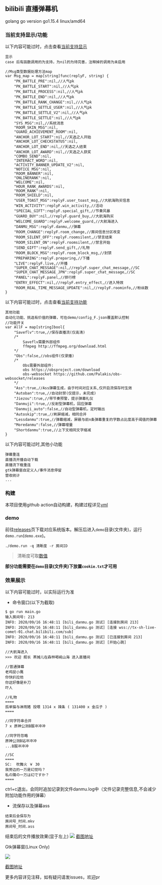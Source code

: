 ## bilibili 直播弹幕机
golang go version go1.15.4 linux/amd64
### 当前支持显示/功能
以下内容可能过时，点击查看[当前支持显示](https://github.com/qydysky/bili_danmu/blob/master/Reply/Msg.go#L13)
```
显示
case 后有函数调用的为支持，为nil的为待完善，注释掉的调用为未启用

//Msg类型数据处理方法map
var Msg_map = map[string]func(replyF, string) {
	"PK_BATTLE_PRE":nil,//人气pk
	"PK_BATTLE_START":nil,//人气pk
	"PK_BATTLE_PROCESS":nil,//人气pk
	"PK_BATTLE_END":nil,//人气pk
	"PK_BATTLE_RANK_CHANGE":nil,//人气pk
	"PK_BATTLE_SETTLE_USER":nil,//人气pk
	"PK_BATTLE_SETTLE_V2":nil,//人气pk
	"PK_BATTLE_SETTLE":nil,//人气pk
	"SYS_MSG":nil,//系统消息
	"ROOM_SKIN_MSG":nil,
	"GUARD_ACHIEVEMENT_ROOM":nil,
	"ANCHOR_LOT_START":nil,//天选之人开始
	"ANCHOR_LOT_CHECKSTATUS":nil,
	"ANCHOR_LOT_END":nil,//天选之人结束
	"ANCHOR_LOT_AWARD":nil,//天选之人获奖
	"COMBO_SEND":nil,
	"INTERACT_WORD":nil,
	"ACTIVITY_BANNER_UPDATE_V2":nil,
	"NOTICE_MSG":nil,
	"ROOM_BANNER":nil,
	"ONLINERANK":nil,
	"WELCOME":nil,
	"HOUR_RANK_AWARDS":nil,
	"ROOM_RANK":nil,
	"ROOM_SHIELD":nil,
	"USER_TOAST_MSG":replyF.user_toast_msg,//大航海购买信息
	"WIN_ACTIVITY":replyF.win_activity,//活动
	"SPECIAL_GIFT":replyF.special_gift,//节奏风暴
	"GUARD_BUY":nil,//replyF.guard_buy,//大航海购买
	"WELCOME_GUARD":replyF.welcome_guard,//大航海进入
	"DANMU_MSG":replyF.danmu,//弹幕
	"ROOM_CHANGE":replyF.room_change,//房间信息分区改变
	"ROOM_SILENT_OFF":replyF.roomsilent,//禁言结束
	"ROOM_SILENT_ON":replyF.roomsilent,//禁言开始
	"SEND_GIFT":replyF.send_gift,//礼物
	"ROOM_BLOCK_MSG":replyF.room_block_msg,//封禁
	"PREPARING":replyF.preparing,//下播
	"LIVE":replyF.live,//开播
	"SUPER_CHAT_MESSAGE":nil,//replyF.super_chat_message,//SC
	"SUPER_CHAT_MESSAGE_JPN":replyF.super_chat_message,//SC
	"PANEL":replyF.panel,//排行榜
	"ENTRY_EFFECT":nil,//replyF.entry_effect,//进入特效
	"ROOM_REAL_TIME_MESSAGE_UPDATE":nil,//replyF.roominfo,//粉丝数
}
```
以下内容可能过时，点击查看[当前支持功能](https://github.com/qydysky/bili_danmu/blob/master/Reply/F.go#L16)
```
其他功能
自动化功能、挑选有价值的弹幕，可在demo/config_F.json覆盖默认控制
//功能开关
var AllF = map[string]bool{
	"Saveflv":true,//保存直播流(仅高清)
	/*
		Saveflv需要外部组件
		ffmpeg http://ffmpeg.org/download.html
	*/
	"Obs":false,//obs组件(仅录播)
	/*
		Obs需要外部组件:
		obs https://obsproject.com/download
		obs-websocket https://github.com/Palakis/obs-websocket/releases
	*/
	"Ass":true,//Ass弹幕生成，由于时间对应关系,仅开启流保存时生效
	"Autoban":true,//自动封禁(仅提示，未完成)
	"Jiezou":true,//带节奏预警，提示弹幕礼仪
	"Danmuji":true,//反射型弹幕机，回应弹幕
	"Danmuji_auto":false,//自动型弹幕机，定时输出
	"Autoskip":true,//刷屏缩减，相同合并
	"Lessdanmu":true,//弹幕缩减，屏蔽与前n条弹幕重复的字数占比度高于阈值的弹幕
	"Moredanmu":false,//弹幕增量
	"Shortdanmu":true,//上下文相同文字缩减
}
```
以下内容可能过时,其他小功能
```
弹幕重连
直播流开播自动下载
直播流下载重连
gtk弹幕窗自定义人/事件消息停留
营收统计
...
```
### 构建
本项目使用github action自动构建，构建过程详见[yml](https://github.com/qydysky/bili_danmu/blob/master/.github/workflows/go.yml)

### demo 
前往[releases](https://github.com/qydysky/bili_danmu/releases)页下载对应系统版本。解压后进入`demo`目录(文件夹)，运行`demo.run`(`demo.exe`)。
```
./demo.run -q 清晰度 -r 房间ID
```

> 清晰度可取[数值](https://github.com/qydysky/bili_danmu/blob/028d6d8ed47df4631aca7df93871a4795bedda76/CV/Var.go#L19)




**部分功能需要在`demo`目录(文件夹)下放置`cookie.txt`才可用**

### 效果展示
以下内容可能过时，以实际运行为准
- 命令窗口(以下为截取)
```
$ go run main.go 
输入房间号: 213
INFO: 2020/09/16 16:48:11 [bili_danmu.go 测试] [连接到房间 213]
INFO: 2020/09/16 16:48:11 [bili_danmu.go 测试] [连接 wss://tx-sh-live-comet-01.chat.bilibili.com/sub]
INFO: 2020/09/16 16:48:11 [bili_danmu.go 测试] [已连接到房间 213]
INFO: 2020/09/16 16:48:11 [bili_danmu.go 测试] [开始心跳]
```
```
//大航海进入
>>> 欢迎 舰长 茶摊儿在森林喝碗山海 进入直播间
```
```
//普通弹幕
老鸡捉小鹰
你快扒拉他
你这好像是补刀
吓人
```
```
//礼物
====
孤单猫与淋雨猪 投喂 1314 x 辣条 ( 131400 x 金瓜子 )
====
```
```
//同字符串合并
7 x 原神公测B服冲冲冲
```
```
//同字符忽略
原神公测B站冲冲冲
...B服冲冲冲
```
```
//SC
====
SC:  吹舞火 ￥ 30
我旁边的一万是幻觉吗？
私の隣の一万は幻ですか？
====
```
ctrl+c退出，会同时追加记录到文件danmu.log中（文件记录完整信息,不会减少附加功能作用的弹幕）
- 流保存以及弹幕ass
```
结束后会保存为
房间号_时间.mkv
房间号_时间.ass
```
结束后的文件播放效果(显于左上)
![](_Screenshot/Screenshot_20200926_173834.png)
[截图地址](//zdir.ntsdtt.bid/ALL/Admin/Remote/%E5%9B%BE%E7%89%87/Screenshot_20200926_173834.png)

Gtk弹幕窗(Linux Only)

![](_Screenshot/Screenshot_20201023_232029.png)

[截图地址](//zdir.ntsdtt.bid/ALL/Admin/Remote/%E5%9B%BE%E7%89%87/Screenshot_20201023_232029.png)


更多内容详见注释，如有疑问请发issues，欢迎pr
